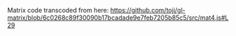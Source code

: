 Matrix code transcoded from here:
https://github.com/toji/gl-matrix/blob/6c0268c89f30090b17bcadade9e7feb7205b85c5/src/mat4.js#L29